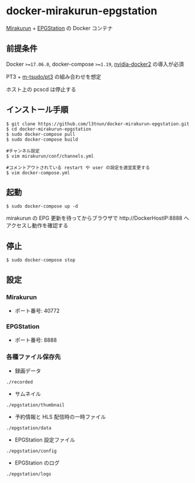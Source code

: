 docker-mirakurun-epgstation
====

[Mirakurun](https://github.com/Chinachu/Mirakurun) + [EPGStation](https://github.com/l3tnun/EPGStation) の Docker コンテナ

## 前提条件

Docker ```>=17.06.0```, docker-compose ```>=1.19```, [nvidia-docker2](https://github.com/NVIDIA/nvidia-docker) の導入が必須

PT3 + [m-tsudo/pt3](https://github.com/m-tsudo/pt3) の組み合わせを想定

ホスト上の pcscd は停止する

## インストール手順

```
$ git clone https://github.com/l3tnun/docker-mirakurun-epgstation.git
$ cd docker-mirakurun-epgstation
$ sudo docker-compose pull
$ sudo docker-compose build

#チャンネル設定
$ vim mirakurun/conf/channels.yml

#コメントアウトされている restart や user の設定を適宜変更する
$ vim docker-compose.yml
```

## 起動

```
$ sudo docker-compose up -d
```
mirakurun の EPG 更新を待ってからブラウザで http://DockerHostIP:8888 へアクセスし動作を確認する

## 停止

```
$ sudo docker-compose stop
```

## 設定

### Mirakurun

* ポート番号: 40772

### EPGStation

* ポート番号: 8888

### 各種ファイル保存先

* 録画データ

```./recorded```

* サムネイル

```./epgstation/thumbnail```

* 予約情報と HLS 配信時の一時ファイル

```./epgstation/data```

* EPGStation 設定ファイル

```./epgstation/config```

* EPGStation のログ

```./epgstation/logs```
